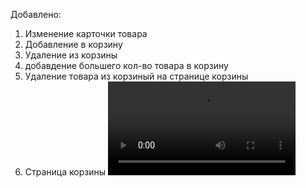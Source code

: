 Добавлено: 
  1) Изменение карточки товара
  2) Добавление в корзину
  3) Удаление из корзины
  4) добавдение большего кол-во товара в корзину
  5) Удаление товара из корзиный на странице корзины
  6) Страница корзины
![](https://github.com/Axialer/PKS_repo/blob/PKS_6/Screenrecorder-2024-10-29-13-02-14-485.mp4)
